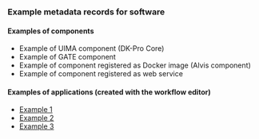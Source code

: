 ### Example metadata records for software

#### Examples of components

* Example of UIMA component \(DK-Pro Core\)
* Example of GATE component
* Example of component registered as Docker image \(Alvis component\)
* Example of component registered as web service

#### Examples of applications \(created with the workflow editor\)

* [Example 1](/assets/OMTD_FundMiningComponent.xml)
* [Example 2](/assets/OMTD_LDAtopicDistributionInferencer.xml)
* [Example 3](/assets/OMTD_StanfordNER.xml)



